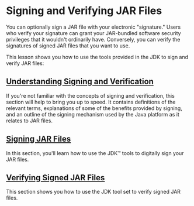 
# Signing and Verifying JAR Files

You can optionally sign a JAR file with your electronic "signature." Users who verify your signature can grant your JAR-bundled software security privileges that it wouldn't ordinarily have. Conversely, you can verify the signatures of signed JAR files that you want to use.

This lesson shows you how to use the tools provided in the JDK to sign and verify JAR files:

## [Understanding Signing and Verification](intro.html)

If you're not familiar with the concepts of signing and verification, this section will help to bring you up to speed. It contains definitions of the relevant terms, explanations of some of the benefits provided by signing, and an outline of the signing mechanism used by the Java platform as it relates to JAR files.

## [Signing JAR Files](signing.html)

In this section, you'll learn how to use the JDK&#8482; tools to digitally sign your JAR files.

## [Verifying Signed JAR Files](verify.html)

This section shows you how to use the JDK tool set to verify signed JAR files.
